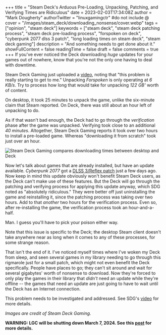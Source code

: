 +++
title = "Steam Deck's Arduous Pre-Loading, Unpacking, Patching, and Verifying Times are Ridiculous"
date = 2023-02-03T17:34:08Z
author = "Mark Dougherty"
authorTwitter = "linuxgamingctr" #do not include @
cover = "/images/steam_deck/downloading_nonsense/cover.webp"
tags = ["opinion", "steam deck"]
keywords = ["steam deck", "steam deck patching process", "steam deck pre-loading process", "forspoken on deck", "cyberpunk 2077 dlss 3 patch", "long loading times on steam deck", "steam deck gaming"]
description = "And something needs to get done about it."
showFullContent = false
readingTime = false
draft = false
comments = true
+++
If you've ever noticed the Deck downloading *huge* updates for your games out of nowhere, know that you're not the only one having to deal with downtime.

Steam Deck Gaming just uploaded a [video](https://www.youtube.com/watch?v=3x2dxssHU8Y), noting that "this problem is really starting to get to me." Unpacking *Forspoken* is only operating at *6 KB/s*. Try to process how long that would take for unpacking *122 GB'* worth of content.

On desktop, it took 25 minutes to unpack the game, unlike the six-minute claim that Steam reported. On Deck, there was still about an hour left of unpacking to do.

As if that wasn't bad enough, the Deck had to go through the *verification* phase after the game was unpacked. Verifying took close to an additional *40 minutes*. Altogether, Steam Deck Gaming reports it took over two hours to install a pre-loaded game. Whereas "downloading it from scratch" took just over an hour.

![Steam Deck Gaming compares downloading times between desktop and Deck](/images/steam_deck/downloading_nonsense/desktop_vs_deck.webp)

Now let's talk about games that are already installed, but have an update available. *Cyberpunk 2077* got a [DLSS 3/Reflex patch](https://store.steampowered.com/news/app/1091500/view/3638380959488484902?l=english) just a few days ago. Now keep in mind this update obviously won't benefit Steam Deck users, as the Deck can't make use of these features. But the Deck will go through the patching and verifying process for applying this update anyway, which SDG noted as "absolutely ridiculous." They were better off just uninstalling the game and reinstalling it, since the patching process was taking over two hours. Add to that *another* two hours for the verification process. Even so, after re-installing the game, the verification process took an hour-and-a-half.

Man. I guess you'll have to pick your poison either way.

Note that this issue is specific to the Deck; the desktop Steam client doesn't take anywhere near as long when it comes to any of these processes, for some strange reason.

That isn't the end of it. I've noticed myself times where I've woken my Deck from sleep, and seen several games in my library needing to go through this rigmarole just for a small patch, which might not even benefit the Deck specifically. People have places to go; they can't sit around and wait for several gigabytes' worth of nonsense to download. Now they're forced to only play the games in their library that *didn't* need an update while they're offline -- the games that need an update are just going to have to wait until the Deck has an Internet connection.

This problem needs to be investigated and addressed. See SDG's [video](https://www.youtube.com/watch?v=3x2dxssHU8Y) for more details.

*Images are credit of Steam Deck Gaming.*

**WARNING: LGC will be shutting down March 7, 2024. See this [post](https://linuxgamingcentral.com/posts/the-end-of-lgc/) for more details.**
